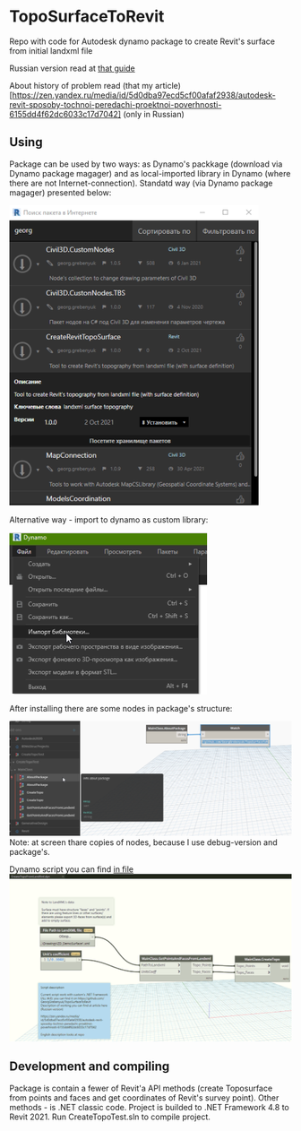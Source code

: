# TopoSurfaceToRevit
Repo with code for Autodesk dynamo package to create Revit's surface from initial landxml file

Russian version  read at [that guide](ReadMe_Rus.md)

About history of problem read (that my article)[https://zen.yandex.ru/media/id/5d0dba97ecd5cf00afaf2938/autodesk-revit-sposoby-tochnoi-peredachi-proektnoi-poverhnosti-6155dd4f62dc6033c17d7042] (only in Russian)

## Using
Package can be used by two ways: as Dynamo's packkage (download via Dynamo package magager) and as local-imported library in Dynamo (where there are not Internet-connection). 
Standatd way (via Dynamo package magager) presented below:

![](03_Doc/Screen1.png)

Alternative way - import to dynamo as custom library:

![](03_Doc/Screen2.png)

After installing there are some nodes in package's structure:

![](03_Doc/Screen3.png)
Note: at screen thare copies of nodes, because I use debug-version and package's.

Dynamo script you can find [in file](CreateTopoFromLandXml.dyn)
![](03_Doc/Screen4.png)

## Development and compiling
Package is contain a fewer of Revit'a API methods (create Toposurface from points and faces and get coordinates of Revit's survey point). Other methods - is .NET classic code. Project is builded to .NET Framework 4.8 to Revit 2021. Run CreateTopoTest.sln to compile project.

